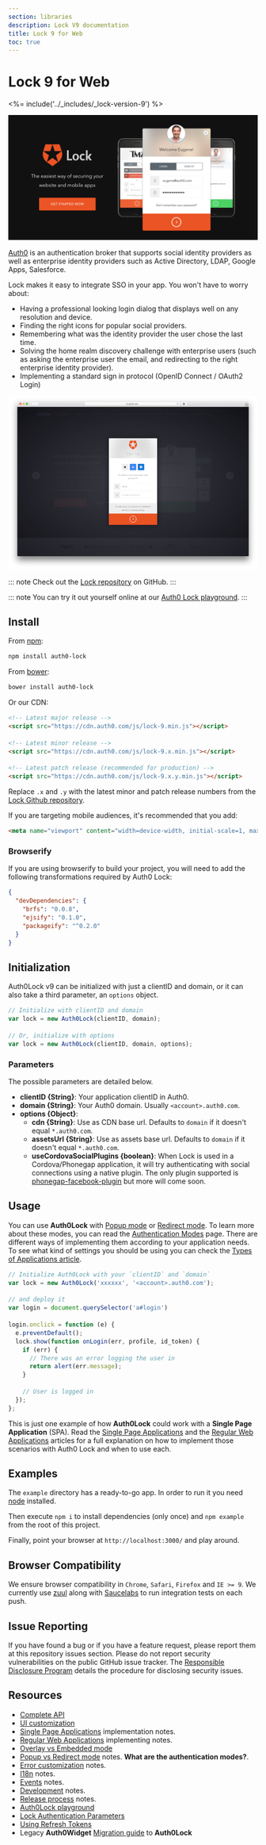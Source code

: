 ```yaml
---
section: libraries
description: Lock V9 documentation
title: Lock 9 for Web
toc: true
---
```

# Lock 9 for Web

<%= include('../_includes/_lock-version-9') %>

![Lock Image](/media/articles/libraries/lock/v9/lock-landing.png)

[Auth0](https://auth0.com) is an authentication broker that supports social identity providers as well as enterprise identity providers such as Active Directory, LDAP, Google Apps, Salesforce.

Lock makes it easy to integrate SSO in your app. You won't have to worry about:

* Having a professional looking login dialog that displays well on any resolution and device.
* Finding the right icons for popular social providers.
* Remembering what was the identity provider the user chose the last time.
* Solving the home realm discovery challenge with enterprise users (such as asking the enterprise user the email, and redirecting to the right enterprise identity provider).
* Implementing a standard sign in protocol (OpenID Connect / OAuth2 Login)

![Lock Sign Up](/media/articles/libraries/lock/v9/lock-signup.png)

::: note
Check out the [Lock repository](https://github.com/auth0/lock/tree/v9) on GitHub.
:::

::: note
You can try it out yourself online at our [Auth0 Lock playground][playground-url].
:::

## Install

From [npm](https://npmjs.org):

```sh
npm install auth0-lock
```

From [bower](http://bower.io):

```sh
bower install auth0-lock
```

Or our CDN:

```html
<!-- Latest major release -->
<script src="https://cdn.auth0.com/js/lock-9.min.js"></script>

<!-- Latest minor release -->
<script src="https://cdn.auth0.com/js/lock-9.x.min.js"></script>

<!-- Latest patch release (recommended for production) -->
<script src="https://cdn.auth0.com/js/lock-9.x.y.min.js"></script>
```

Replace `.x` and `.y` with the latest minor and patch release numbers from the [Lock Github repository](https://github.com/auth0/lock).

If you are targeting mobile audiences, it's recommended that you add:

```html
<meta name="viewport" content="width=device-width, initial-scale=1, maximum-scale=1, user-scalable=0"/>
```

### Browserify

If you are using browserify to build your project, you will need to add the following transformations required by Auth0 Lock:

``` json
{
  "devDependencies": {
    "brfs": "0.0.8",
    "ejsify": "0.1.0",
    "packageify": "^0.2.0"
  }
}
```

## Initialization

Auth0Lock v9 can be initialized with just a clientID and domain, or it can also take a third parameter, an `options` object.

```js
// Initialize with clientID and domain
var lock = new Auth0Lock(clientID, domain);

// Or, initialize with options
var lock = new Auth0Lock(clientID, domain, options);
```

### Parameters

The possible parameters are detailed below.

* **clientID {String}**: Your application clientID in Auth0.
* **domain {String}**: Your Auth0 domain. Usually ```<account>.auth0.com```.
* **options {Object}**:
  * **cdn {String}**: Use as CDN base url. Defaults to `domain` if it doesn't equal `*.auth0.com`.
  * **assetsUrl {String}**: Use as assets base url. Defaults to `domain` if it doesn't equal `*.auth0.com`.
  * **useCordovaSocialPlugins {boolean}**: When Lock is used in a Cordova/Phonegap application, it will try authenticating with social connections using a native plugin. The only plugin supported is [phonegap-facebook-plugin](https://github.com/Wizcorp/phonegap-facebook-plugin) but more will come soon.

## Usage

You can use **Auth0Lock** with [Popup mode][popup-mode] or [Redirect mode][redirect-mode]. To learn more about these modes, you can read the [Authentication Modes][authentication-modes] page.
There are different ways of implementing them according to your application needs. To see what kind of settings you should be using you can check the [Types of Applications article][application-types].

```js
// Initialize Auth0Lock with your `clientID` and `domain`
var lock = new Auth0Lock('xxxxxx', '<account>.auth0.com');

// and deploy it
var login = document.querySelector('a#login')

login.onclick = function (e) {
  e.preventDefault();
  lock.show(function onLogin(err, profile, id_token) {
    if (err) {
      // There was an error logging the user in
      return alert(err.message);
    }

    // User is logged in
  });
};
```

This is just one example of how **Auth0Lock** could work with a **Single Page Application** (SPA). Read the [Single Page Applications][spa-notes] and the [Regular Web Applications][webapps-notes] articles for a full explanation on how to implement those scenarios with Auth0 Lock and when to use each.

## Examples

The `example` directory has a ready-to-go app. In order to run it you need [node](http://nodejs.org/) installed.

Then execute `npm i` to install dependencies (only once) and `npm example` from the root of this project.

Finally, point your browser at `http://localhost:3000/` and play around.

## Browser Compatibility

We ensure browser compatibility in `Chrome`, `Safari`, `Firefox` and `IE >= 9`. We currently use [zuul](https://github.com/defunctzombie/zuul) along with [Saucelabs](https://saucelabs.com) to run integration tests on each push.

## Issue Reporting

If you have found a bug or if you have a feature request, please report them at this repository issues section. Please do not report security vulnerabilities on the public GitHub issue tracker. The [Responsible Disclosure Program](https://auth0.com/whitehat) details the procedure for disclosing security issues.

## Resources

* [Complete API][lock-configuration]
* [UI customization][ui-customization]
* [Single Page Applications][spa-notes] implementation notes.
* [Regular Web Applications][webapps-notes] implementing notes.
* [Overlay vs Embedded mode][display-modes]
* [Popup vs Redirect mode][authentication-modes] notes. **What are the authentication modes?**.
* [Error customization][error-customization] notes.
* [I18n][i18n-notes] notes.
* [Events][events-notes] notes.
* [Development][development-notes] notes.
* [Release process][release-process] notes.
* [Auth0Lock playground][playground-url]
* [Lock Authentication Parameters][sending-authentication-parameters]
* [Using Refresh Tokens](/libraries/lock/v9/using-a-refresh-token)
* Legacy **Auth0Widget** [Migration guide][migration-guide] to **Auth0Lock**

<!-- Vaaaaarrsss -->

[download1]: https://raw.github.com/auth0/lock/master/build/auth0-lock.js
[download2]: https://raw.github.com/auth0/lock/master/build/auth0-lock.min.js

[npm-image]: https://img.shields.io/npm/v/auth0-lock.svg?style=flat-square
[npm-url]: https://npmjs.org/package/auth0-lock
[strider-image]: https://ci.auth0.com/auth0/lock/badge
[strider-url]: https://ci.auth0.com/auth0/lock
[coveralls-image]: https://img.shields.io/coveralls/auth0/lock.svg?style=flat-square
[coveralls-url]: https://coveralls.io/r/auth0/lock?branch=master
[david-image]: http://img.shields.io/david/auth0/lock.svg?style=flat-square
[david-url]: https://david-dm.org/auth0/lock
[license-image]: http://img.shields.io/npm/l/auth0-lock.svg?style=flat-square
[license-url]: https://github.com/auth0/lock/blob/master/LICENSE
[downloads-image]: http://img.shields.io/npm/dm/auth0-lock.svg?style=flat-square
[downloads-url]: https://npmjs.org/package/auth0-lock

[lock-initialization]: /libraries/lock/v9/initialization
[lock-configuration]: /libraries/lock/v9/configuration
[application-types]: /libraries/lock/v9/types-of-applications
[display-modes]: /libraries/lock/v9/display-modes
[spa-notes]: /libraries/lock/v9/types-of-applications#single-page-app
[webapps-notes]: /libraries/lock/v9/types-of-applications#regular-webapp
[authentication-modes]: /libraries/lock/v9/authentication-modes
[popup-mode]: /libraries/lock/v9/authentication-modes#popup-mode
[redirect-mode]: /libraries/lock/v9/authentication-modes#redirect-mode
[ui-customization]: /libraries/lock/v9/ui-customization
[error-customization]: /libraries/lock/v9/customizing-error-messages
[i18n-notes]: /libraries/lock/v9/i18n
[events-notes]: /libraries/lock/v9/events
[development-notes]: https://github.com/auth0/lock
[release-process]: https://github.com/auth0/lock
[playground-url]: http://auth0.github.com/playground
[sending-authentication-parameters]: /libraries/lock/v9/sending-authentication-parameters
[migration-guide]: /libraries/lock/v9/migration-guide
